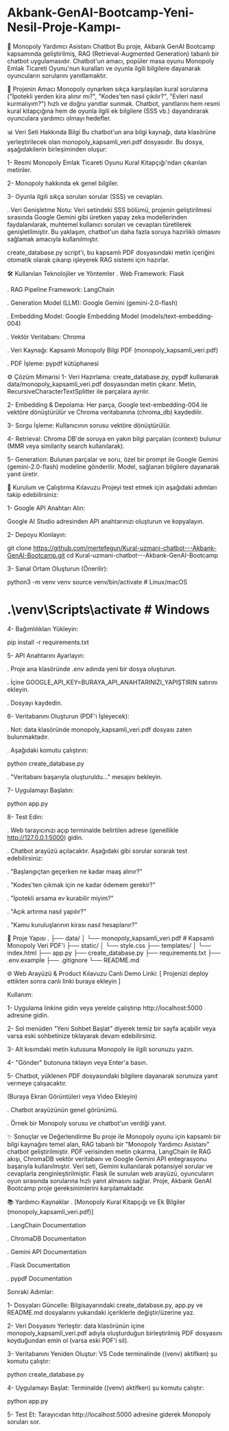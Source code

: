 # Akbank-GenAI-Bootcamp-Yeni-Nesil-Proje-Kampı-
🎲 Monopoly Yardımcı Asistanı Chatbot
Bu proje, Akbank GenAI Bootcamp kapsamında geliştirilmiş, RAG (Retrieval-Augmented Generation) tabanlı bir chatbot uygulamasıdır. Chatbot'un amacı, popüler masa oyunu Monopoly Emlak Ticareti Oyunu'nun kuralları ve oyunla ilgili bilgilere dayanarak oyuncuların sorularını yanıtlamaktır.

🎯 Projenin Amacı
Monopoly oynarken sıkça karşılaşılan kural sorularına ("İpotekli yerden kira alınır mı?", "Kodes'ten nasıl çıkılır?", "Evleri nasıl kurmalıyım?") hızlı ve doğru yanıtlar sunmak. Chatbot, yanıtlarını hem resmi kural kitapçığına hem de oyunla ilgili ek bilgilere (SSS vb.) dayandırarak oyunculara yardımcı olmayı hedefler.

📊 Veri Seti Hakkında Bilgi
Bu chatbot'un ana bilgi kaynağı, data klasörüne yerleştirilecek olan monopoly_kapsamli_veri.pdf dosyasıdır. Bu dosya, aşağıdakilerin birleşiminden oluşur:

1- Resmi Monopoly Emlak Ticareti Oyunu Kural Kitapçığı'ndan çıkarılan metinler.

2- Monopoly hakkında ek genel bilgiler.

3- Oyunla ilgili sıkça sorulan sorular (SSS) ve cevapları.

. Veri Genişletme Notu: Veri setindeki SSS bölümü, projenin geliştirilmesi sırasında Google Gemini gibi üretken yapay zeka modellerinden faydalanılarak, muhtemel kullanıcı soruları ve cevapları türetilerek genişletilmiştir. Bu yaklaşım, chatbot'un daha fazla soruya hazırlıklı olmasını sağlamak amacıyla kullanılmıştır.

create_database.py script'i, bu kapsamlı PDF dosyasındaki metin içeriğini otomatik olarak çıkarıp işleyerek RAG sistemi için hazırlar.

🛠️ Kullanılan Teknolojiler ve Yöntemler
. Web Framework: Flask

. RAG Pipeline Framework: LangChain

. Generation Model (LLM): Google Gemini (gemini-2.0-flash)

. Embedding Model: Google Embedding Model (models/text-embedding-004)

. Vektör Veritabanı: Chroma

. Veri Kaynağı: Kapsamlı Monopoly Bilgi PDF (monopoly_kapsamli_veri.pdf)

. PDF İşleme: pypdf kütüphanesi

⚙️ Çözüm Mimarisi
1- Veri Hazırlama: create_database.py, pypdf kullanarak data/monopoly_kapsamli_veri.pdf dosyasından metin çıkarır. Metin, RecursiveCharacterTextSplitter ile parçalara ayrılır.

2- Embedding & Depolama: Her parça, Google text-embedding-004 ile vektöre dönüştürülür ve Chroma veritabanına (chroma_db) kaydedilir.

3- Sorgu İşleme: Kullanıcının sorusu vektöre dönüştürülür.

4- Retrieval: Chroma DB'de soruya en yakın bilgi parçaları (context) bulunur (MMR veya similarity search kullanılarak).

5- Generation: Bulunan parçalar ve soru, özel bir prompt ile Google Gemini (gemini-2.0-flash) modeline gönderilir. Model, sağlanan bilgilere dayanarak yanıt üretir.

🚀 Kurulum ve Çalıştırma Kılavuzu 
Projeyi test etmek için aşağıdaki adımları takip edebilirsiniz:

1- Google API Anahtarı Alın:

Google AI Studio adresinden API anahtarınızı oluşturun ve kopyalayın.

2- Depoyu Klonlayın:

git clone https://github.com/mertefegun/Kural-uzmani-chatbot---Akbank-GenAI-Bootcamp.git
cd Kural-uzmani-chatbot---Akbank-GenAI-Bootcamp

3- Sanal Ortam Oluşturun (Önerilir):

python3 -m venv venv
source venv/bin/activate  # Linux/macOS
# .\venv\Scripts\activate  # Windows

4- Bağımlılıkları Yükleyin:

pip install -r requirements.txt

5- API Anahtarını Ayarlayın:

. Proje ana klasöründe .env adında yeni bir dosya oluşturun.

. İçine GOOGLE_API_KEY=BURAYA_API_ANAHTARINIZI_YAPIŞTIRIN satırını ekleyin.

. Dosyayı kaydedin.

6- Veritabanını Oluşturun (PDF'i İşleyecek):

. Not: data klasöründe monopoly_kapsamli_veri.pdf dosyası zaten bulunmaktadır.

. Aşağıdaki komutu çalıştırın:

python create_database.py

. "Veritabanı başarıyla oluşturuldu..." mesajını bekleyin.

7- Uygulamayı Başlatın:

python app.py

8- Test Edin:

. Web tarayıcınızı açıp terminalde belirtilen adrese (genellikle http://127.0.0.1:5000) gidin.

. Chatbot arayüzü açılacaktır. Aşağıdaki gibi sorular sorarak test edebilirsiniz:

  . "Başlangıçtan geçerken ne kadar maaş alınır?"

  . "Kodes'ten çıkmak için ne kadar ödemem gerekir?"

  . "İpotekli arsama ev kurabilir miyim?"

  . "Açık artırma nasıl yapılır?"

  . "Kamu kuruluşlarının kirası nasıl hesaplanır?"

📁 Proje Yapısı
.
├── data/
│   └── monopoly_kapsamli_veri.pdf # Kapsamlı Monopoly Veri PDF'i
├── static/
│   └── style.css
├── templates/
│   └── index.html
├── app.py
├── create_database.py
├── requirements.txt
├── .env.example
├── .gitignore
└── README.md

🌐 Web Arayüzü & Product Kılavuzu
Canlı Demo Linki: [ Projenizi deploy ettikten sonra canlı linki buraya ekleyin ]

Kullanım:

1- Uygulama linkine gidin veya yerelde çalıştırıp http://localhost:5000 adresine gidin.

2- Sol menüden "Yeni Sohbet Başlat" diyerek temiz bir sayfa açabilir veya varsa eski sohbetinize tıklayarak devam edebilirsiniz.

3- Alt kısımdaki metin kutusuna Monopoly ile ilgili sorunuzu yazın.

4- "Gönder" butonuna tıklayın veya Enter'a basın.

5- Chatbot, yüklenen PDF dosyasındaki bilgilere dayanarak sorunuza yanıt vermeye çalışacaktır.

(Buraya Ekran Görüntüleri veya Video Ekleyin)

. Chatbot arayüzünün genel görünümü.

. Örnek bir Monopoly sorusu ve chatbot'un verdiği yanıt.

✨ Sonuçlar ve Değerlendirme
Bu proje ile Monopoly oyunu için kapsamlı bir bilgi kaynağını temel alan, RAG tabanlı bir "Monopoly Yardımcı Asistanı" chatbot geliştirilmiştir. PDF verisinden metin çıkarma, LangChain ile RAG akışı, ChromaDB vektör veritabanı ve Google Gemini API entegrasyonu başarıyla kullanılmıştır. Veri seti, Gemini kullanılarak potansiyel sorular ve cevaplarla zenginleştirilmiştir. Flask ile sunulan web arayüzü, oyuncuların oyun sırasında sorularına hızlı yanıt almasını sağlar. Proje, Akbank GenAI Bootcamp proje gereksinimlerini karşılamaktadır.

📚 Yardımcı Kaynaklar
. [Monopoly Kural Kitapçığı ve Ek Bilgiler (monopoly_kapsamli_veri.pdf)]

. LangChain Documentation

. ChromaDB Documentation

. Gemini API Documentation

. Flask Documentation

. pypdf Documentation

Sonraki Adımlar:

1- Dosyaları Güncelle: Bilgisayarındaki create_database.py, app.py ve README.md dosyalarını yukarıdaki içeriklerle değiştir/üzerine yaz.

2- Veri Dosyasını Yerleştir: data klasörünün içine monopoly_kapsamli_veri.pdf adıyla oluşturduğun birleştirilmiş PDF dosyasını koyduğundan emin ol (varsa eski PDF'i sil).

3- Veritabanını Yeniden Oluştur: VS Code terminalinde ((venv) aktifken) şu komutu çalıştır:

python create_database.py

4- Uygulamayı Başlat: Terminalde ((venv) aktifken) şu komutu çalıştır:

python app.py

5- Test Et: Tarayıcıdan http://localhost:5000 adresine giderek Monopoly soruları sor.
